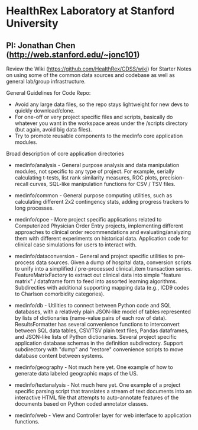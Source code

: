 # HealthRex Laboratory at Stanford University
## PI: Jonathan Chen (http://web.stanford.edu/~jonc101)

Review the Wiki (https://github.com/HealthRex/CDSS/wiki) for Starter Notes on using some of the common data sources and codebase as well as general lab/group infrastructure.

General Guidelines for Code Repo:
* Avoid any large data files, so the repo stays lightweight for new devs to quickly download/clone.
* For one-off or very project specific files and scripts, basically do whatever you want in the workspace areas under the /scripts directory (but again, avoid big data files).
* Try to promote reusable components to the medinfo core application modules.

Broad description of core application directories
* medinfo/analysis - General purpose analysis and data manipulation modules, not specific to any type of project. For example, serially calculating t-tests, list rank similarity measures, ROC plots, precision-recall curves, SQL-like manipulation functions for CSV / TSV files.
* medinfo/common - General purpose computing utilities, such as calculating different 2x2 contingency stats, adding progress trackers to long processes.
* medinfo/cpoe - More project specific applications related to Computerized Physician Order Entry projects, implementing different approaches to clinical order recommendations and evaluating/analyzing them with different experiments on historical data. Application code for clinical case simulations for users to interact with.
* medinfo/dataconversion - General and project specific utilities to pre-process data sources. Given a dump of hospital data, conversion scripts to unify into a simplified / pre-processed clinical_item transaction series. FeatureMatrixFactory to extract out clinical data into simple "feature matrix" / dataframe form to feed into assorted learning algorithms. Subdirecties with additional supporting mapping data (e.g., ICD9 codes to Charlson comorbidity categories).
* medinfo/db - Utilities to connect between Python code and SQL databases, with a relatively plain JSON-like model of tables represented by lists of dictionaries (name-value pairs of each row of data). ResultsFormatter has several convenience functions to interconvert between SQL data tables, CSV/TSV plain text files, Pandas dataframes, and JSON-like lists of Python dictionaries. Several project specific application database schemas in the definition subdirectory. Support subdirectory with "dump" and "restore" convenience scripts to move database content between systems.
* medinfo/geography - Not much here yet. One example of how to generate data labeled geographic maps of the US.
* medinfo/textanalysis - Not much here yet. One example of a project specific parsing script that translates a stream of text documents into an interactive HTML file that attempts to auto-annotate features of the documents based on Python coded annotator classes.
* medinfo/web - View and Controller layer for web interface to application functions.

	 
